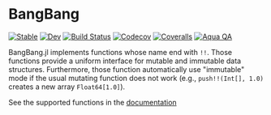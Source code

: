 # BangBang

[![Stable](https://img.shields.io/badge/docs-stable-blue.svg)](https://tkf.github.io/BangBang.jl/stable)
[![Dev](https://img.shields.io/badge/docs-dev-blue.svg)](https://tkf.github.io/BangBang.jl/dev)
[![Build Status](https://travis-ci.com/tkf/BangBang.jl.svg?branch=master)](https://travis-ci.com/tkf/BangBang.jl)
[![Codecov](https://codecov.io/gh/tkf/BangBang.jl/branch/master/graph/badge.svg)](https://codecov.io/gh/tkf/BangBang.jl)
[![Coveralls](https://coveralls.io/repos/github/tkf/BangBang.jl/badge.svg?branch=master)](https://coveralls.io/github/tkf/BangBang.jl?branch=master)
[![Aqua QA](https://img.shields.io/badge/Aqua.jl-%F0%9F%8C%A2-aqua.svg)](https://github.com/tkf/Aqua.jl)

BangBang.jl implements functions whose name end with `!!`.  Those
functions provide a uniform interface for mutable and immutable data
structures.  Furthermore, those function automatically use "immutable"
mode if the usual mutating function does not work (e.g.,
`push!!(Int[], 1.0)` creates a new array `Float64[1.0]`).

See the supported functions in the
[documentation](https://tkf.github.io/BangBang.jl/dev)
